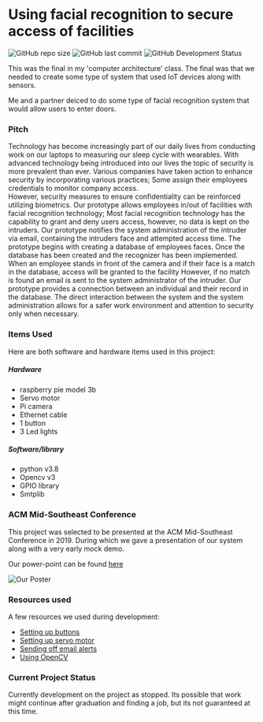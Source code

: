 # Using facial recognition to secure access of facilities

![GitHub repo size](https://img.shields.io/github/repo-size/peterkeres/face_rec_csu)
![GitHub last commit](https://img.shields.io/github/last-commit/peterkeres/face_rec_csu?color=red&style=flat-square)
![GitHub Development Status](https://img.shields.io/badge/Development_Status-Stopped-inactive)

This was the final in my 'computer architecture' class. The final was that we needed to create some type of system that used IoT devices along with sensors. 

Me and a partner deiced to do some type of facial recognition system that would allow users to enter doors.

### Pitch

Technology has become increasingly part of our daily lives from conducting work on our laptops to measuring our sleep cycle with wearables. With advanced technology being introduced into our lives the topic of security is more prevalent than ever. Various companies have taken action to enhance security by incorporating various practices; Some assign their employees credentials to monitor company access.  
However, security measures to ensure confidentiality can be reinforced utilizing biometrics. Our prototype allows employees in/out of facilities with facial recognition technology; Most facial recognition technology has the capability to grant and deny users access, however, no data is kept on the intruders. Our prototype notifies the system administration of the intruder via email, containing the intruders face and attempted access time. The prototype begins with creating a database of employees faces. Once the database has been created and  the recognizer has been implemented. When an employee stands in front of the camera and if their face is a match in the database, access will be granted to the facility However, if no match is found an email is sent to the system administrator of the intruder.  Our prototype provides a connection between an individual and their record in the database. The direct interaction between the system and the system administration allows for a safer work environment and attention to security only when necessary.

### Items Used

Here are both software and hardware items used in this project:

##### Hardware
- raspberry pie model 3b
- Servo motor
- Pi camera
- Ethernet cable
- 1 button
- 3 Led lights

##### Software/library
- python v3.8
- Opencv v3
- GPIO library
- Smtplib

### ACM Mid-Southeast Conference

This project was selected to be presented at the ACM Mid-Southeast Conference in 2019. During which we gave a presentation of our system along with a very early mock demo.

Our power-point can be found [here](resources/report.pptx)

![Our Poster](resoucres/poster.png)

### Resources used

A few resources we used during development:

- [Setting up buttons](https://projects.raspberrypi.org/en/projects/grandpa-scarer/4)
- [Setting up servo motor](https://www.electronicshub.org/raspberry-pi-servo-motor-interface-tutorial/)
- [Sending off email alerts](https://realpython.com/python-send-email/)
- [Using OpenCV](https://www.hackster.io/mjrobot/real-time-face-recognition-an-end-to-end-project-a10826)

### Current Project Status

Currently development on the project as stopped. Its possible that work might continue after graduation and finding a job, but its not guaranteed at this time. 




